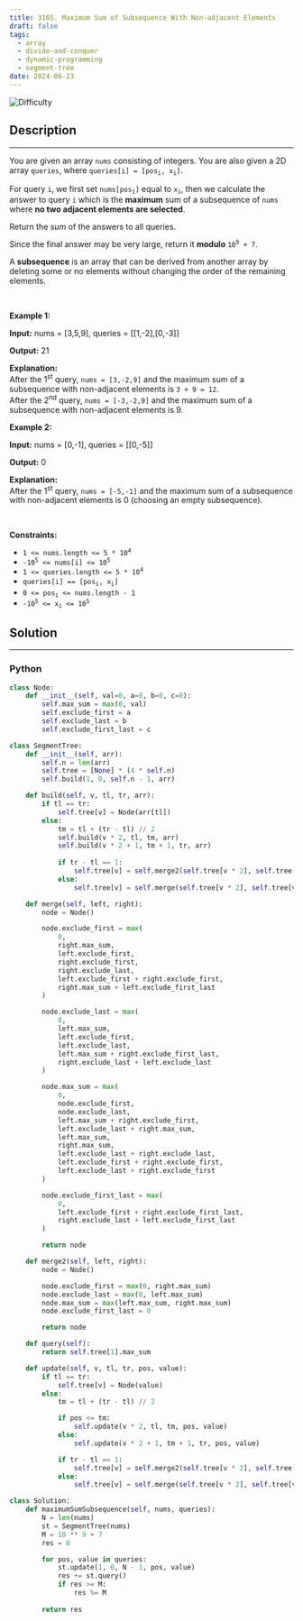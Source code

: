 ```yaml
---
title: 3165. Maximum Sum of Subsequence With Non-adjacent Elements
draft: false
tags: 
  - array
  - divide-and-conquer
  - dynamic-programming
  - segment-tree
date: 2024-06-23
---
```


![Difficulty](https://img.shields.io/badge/Difficulty-Hard-blue.svg)

## Description

---
<p>You are given an array <code>nums</code> consisting of integers. You are also given a 2D array <code>queries</code>, where <code>queries[i] = [pos<sub>i</sub>, x<sub>i</sub>]</code>.</p>

<p>For query <code>i</code>, we first set <code>nums[pos<sub>i</sub>]</code> equal to <code>x<sub>i</sub></code>, then we calculate the answer to query <code>i</code> which is the <strong>maximum</strong> sum of a <span data-keyword="subsequence-array">subsequence</span> of <code>nums</code> where <strong>no two adjacent elements are selected</strong>.</p>

<p>Return the <em>sum</em> of the answers to all queries.</p>

<p>Since the final answer may be very large, return it <strong>modulo</strong> <code>10<sup>9</sup> + 7</code>.</p>

<p>A <strong>subsequence</strong> is an array that can be derived from another array by deleting some or no elements without changing the order of the remaining elements.</p>

<p>&nbsp;</p>
<p><strong class="example">Example 1:</strong></p>

<div class="example-block">
<p><strong>Input:</strong> <span class="example-io">nums = [3,5,9], queries = [[1,-2],[0,-3]]</span></p>

<p><strong>Output:</strong> <span class="example-io">21</span></p>

<p><strong>Explanation:</strong><br />
After the 1<sup>st</sup> query, <code>nums = [3,-2,9]</code> and the maximum sum of a subsequence with non-adjacent elements is <code>3 + 9 = 12</code>.<br />
After the 2<sup>nd</sup> query, <code>nums = [-3,-2,9]</code> and the maximum sum of a subsequence with non-adjacent elements is 9.</p>
</div>

<p><strong class="example">Example 2:</strong></p>

<div class="example-block">
<p><strong>Input:</strong> <span class="example-io">nums = [0,-1], queries = [[0,-5]]</span></p>

<p><strong>Output:</strong> <span class="example-io">0</span></p>

<p><strong>Explanation:</strong><br />
After the 1<sup>st</sup> query, <code>nums = [-5,-1]</code> and the maximum sum of a subsequence with non-adjacent elements is 0 (choosing an empty subsequence).</p>
</div>

<p>&nbsp;</p>
<p><strong>Constraints:</strong></p>

<ul>
	<li><code>1 &lt;= nums.length &lt;= 5 * 10<sup>4</sup></code></li>
	<li><code>-10<sup>5</sup> &lt;= nums[i] &lt;= 10<sup>5</sup></code></li>
	<li><code>1 &lt;= queries.length &lt;= 5 * 10<sup>4</sup></code></li>
	<li><code>queries[i] == [pos<sub>i</sub>, x<sub>i</sub>]</code></li>
	<li><code>0 &lt;= pos<sub>i</sub> &lt;= nums.length - 1</code></li>
	<li><code>-10<sup>5</sup> &lt;= x<sub>i</sub> &lt;= 10<sup>5</sup></code></li>
</ul>


## Solution

---
### Python
``` py title='maximum-sum-of-subsequence-with-non-adjacent-elements'
class Node:
    def __init__(self, val=0, a=0, b=0, c=0):
        self.max_sum = max(0, val)
        self.exclude_first = a
        self.exclude_last = b
        self.exclude_first_last = c

class SegmentTree:
    def __init__(self, arr):
        self.n = len(arr)
        self.tree = [None] * (4 * self.n)        
        self.build(1, 0, self.n - 1, arr)

    def build(self, v, tl, tr, arr):
        if tl == tr:
            self.tree[v] = Node(arr[tl])
        else:
            tm = tl + (tr - tl) // 2
            self.build(v * 2, tl, tm, arr)
            self.build(v * 2 + 1, tm + 1, tr, arr)
            
            if tr - tl == 1:
                self.tree[v] = self.merge2(self.tree[v * 2], self.tree[v * 2 + 1])
            else:
                self.tree[v] = self.merge(self.tree[v * 2], self.tree[v * 2 + 1])

    def merge(self, left, right):
        node = Node()

        node.exclude_first = max(
            0,
            right.max_sum,
            left.exclude_first,
            right.exclude_first,
            right.exclude_last,
            left.exclude_first + right.exclude_first,
            right.max_sum + left.exclude_first_last
        )

        node.exclude_last = max(
            0,
            left.max_sum,
            left.exclude_first,
            left.exclude_last,
            left.max_sum + right.exclude_first_last,
            right.exclude_last + left.exclude_last
        )

        node.max_sum = max(
            0,
            node.exclude_first,
            node.exclude_last,
            left.max_sum + right.exclude_first,
            left.exclude_last + right.max_sum,
            left.max_sum,
            right.max_sum,
            left.exclude_last + right.exclude_last,
            left.exclude_first + right.exclude_first,
            left.exclude_last + right.exclude_first
        )

        node.exclude_first_last = max(
            0,
            left.exclude_first + right.exclude_first_last,
            right.exclude_last + left.exclude_first_last
        )

        return node

    def merge2(self, left, right):
        node = Node()

        node.exclude_first = max(0, right.max_sum)
        node.exclude_last = max(0, left.max_sum)
        node.max_sum = max(left.max_sum, right.max_sum)
        node.exclude_first_last = 0

        return node

    def query(self):
        return self.tree[1].max_sum

    def update(self, v, tl, tr, pos, value):
        if tl == tr:
            self.tree[v] = Node(value)
        else:
            tm = tl + (tr - tl) // 2

            if pos <= tm:
                self.update(v * 2, tl, tm, pos, value)
            else:
                self.update(v * 2 + 1, tm + 1, tr, pos, value)

            if tr - tl == 1:
                self.tree[v] = self.merge2(self.tree[v * 2], self.tree[v * 2 + 1])
            else:
                self.tree[v] = self.merge(self.tree[v * 2], self.tree[v * 2 + 1])

class Solution:
    def maximumSumSubsequence(self, nums, queries):
        N = len(nums)
        st = SegmentTree(nums)
        M = 10 ** 9 + 7
        res = 0

        for pos, value in queries:
            st.update(1, 0, N - 1, pos, value)
            res += st.query()
            if res >= M:
                res %= M
        
        return res


```

